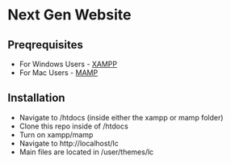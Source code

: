 # Next Gen Website

## Preqrequisites
* For Windows Users - [XAMPP](https://www.apachefriends.org/download.html) 
* For Mac Users - [MAMP](https://www.mamp.info/en/)

## Installation
* Navigate to /htdocs (inside either the xampp or mamp folder)
* Clone this repo inside of /htdocs
* Turn on xampp/mamp
* Navigate to http://localhost/lc
* Main files are located in /user/themes/lc
